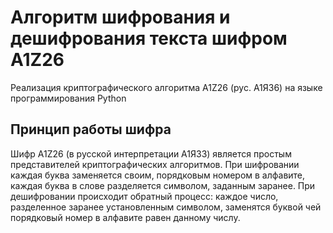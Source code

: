 # Алгоритм шифрования и дешифрования текста шифром A1Z26 
Реализация криптографического алгоритма A1Z26 (рус. А1Я36) на языке программирования Python

## Принцип работы шифра
Шифр A1Z26 (в русской интерпретации А1Я33) является простым представителей криптографических алгоритмов. При шифровании каждая буква заменяется своим, порядковым номером в алфавите, каждая буква в слове разделяется символом, заданным заранее. При дешифровании происходит обратный процесс: каждое число, разделенное заранее установленным символом, заменятся буквой чей порядковый номер в алфавите равен данному числу.


